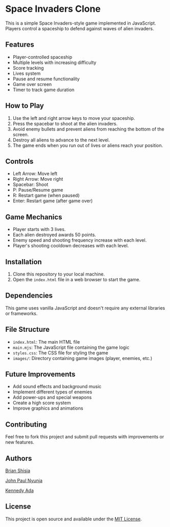 # Space Invaders Clone

This is a simple Space Invaders-style game implemented in JavaScript. Players control a spaceship to defend against waves of alien invaders.

## Features

- Player-controlled spaceship
- Multiple levels with increasing difficulty
- Score tracking
- Lives system
- Pause and resume functionality
- Game over screen
- Timer to track game duration

## How to Play

1. Use the left and right arrow keys to move your spaceship.
2. Press the spacebar to shoot at the alien invaders.
3. Avoid enemy bullets and prevent aliens from reaching the bottom of the screen.
4. Destroy all aliens to advance to the next level.
5. The game ends when you run out of lives or aliens reach your position.

## Controls

- Left Arrow: Move left
- Right Arrow: Move right
- Spacebar: Shoot
- P: Pause/Resume game
- R: Restart game (when paused)
- Enter: Restart game (after game over)

## Game Mechanics

- Player starts with 3 lives.
- Each alien destroyed awards 50 points.
- Enemy speed and shooting frequency increase with each level.
- Player's shooting cooldown decreases with each level.

## Installation

1. Clone this repository to your local machine.
2. Open the `index.html` file in a web browser to start the game.

## Dependencies

This game uses vanilla JavaScript and doesn't require any external libraries or frameworks.

## File Structure

- `index.html`: The main HTML file
- `main.mjs`: The JavaScript file containing the game logic
- `styles.css`: The CSS file for styling the game
- `images/`: Directory containing game images (player, enemies, etc.)

## Future Improvements

- Add sound effects and background music
- Implement different types of enemies
- Add power-ups and special weapons
- Create a high score system
- Improve graphics and animations

## Contributing

Feel free to fork this project and submit pull requests with improvements or new features.

## Authors
[Brian Shisia](https://github.com/Bshisia)

[John Paul Nyunja](https://github.com/nyunja)

[Kennedy Ada](https://github.com/adaken4)

## License

This project is open source and available under the [MIT License](LICENSE).

